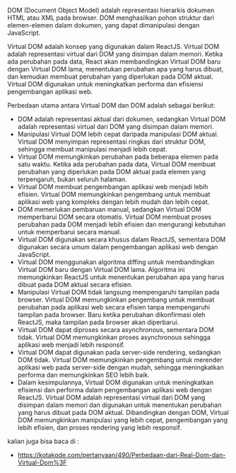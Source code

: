 DOM (Document Object Model) adalah representasi hierarkis dokumen HTML atau XML pada browser. DOM menghasilkan pohon struktur dari elemen-elemen dalam dokumen, yang dapat dimanipulasi dengan JavaScript.

Virtual DOM adalah konsep yang digunakan dalam ReactJS. Virtual DOM adalah representasi virtual dari DOM yang disimpan dalam memori. Ketika ada perubahan pada data, React akan membandingkan Virtual DOM baru dengan Virtual DOM lama, menentukan perubahan apa yang harus dibuat, dan kemudian membuat perubahan yang diperlukan pada DOM aktual. Virtual DOM digunakan untuk meningkatkan performa dan efisiensi pengembangan aplikasi web.

Perbedaan utama antara Virtual DOM dan DOM adalah sebagai berikut:
- DOM adalah representasi aktual dari dokumen, sedangkan Virtual DOM adalah representasi virtual dari DOM yang disimpan dalam memori.
- Manipulasi Virtual DOM lebih cepat daripada manipulasi DOM aktual. Virtual DOM menyimpan representasi ringkas dari struktur DOM, sehingga membuat manipulasi menjadi lebih cepat.
- Virtual DOM memungkinkan perubahan pada beberapa elemen pada satu waktu. Ketika ada perubahan pada data, Virtual DOM membuat perubahan yang diperlukan pada DOM aktual pada elemen yang terpengaruh, bukan seluruh halaman.
- Virtual DOM membuat pengembangan aplikasi web menjadi lebih efisien. Virtual DOM memungkinkan pengembang untuk membuat aplikasi web yang kompleks dengan lebih mudah dan lebih cepat.
- DOM memerlukan pembaruan manual, sedangkan Virtual DOM memperbarui DOM secara otomatis. Virtual DOM membuat proses perubahan pada DOM menjadi lebih efisien dan mengurangi kebutuhan untuk memperbarui secara manual.
- Virtual DOM digunakan secara khusus dalam ReactJS, sementara DOM digunakan secara umum dalam pengembangan aplikasi web dengan JavaScript.
- Virtual DOM menggunakan algoritma diffing untuk membandingkan Virtual DOM baru dengan Virtual DOM lama. Algoritma ini memungkinkan ReactJS untuk menentukan perubahan apa yang harus dibuat pada DOM aktual secara efisien.
- Manipulasi Virtual DOM tidak langsung mempengaruhi tampilan pada browser. Virtual DOM memungkinkan pengembang untuk membuat perubahan pada aplikasi web secara efisien tanpa mempengaruhi tampilan pada browser. Baru ketika perubahan dikonfirmasi oleh ReactJS, maka tampilan pada browser akan diperbarui.
- Virtual DOM dapat diproses secara asynchronous, sementara DOM tidak. Virtual DOM memungkinkan proses asynchronous sehingga aplikasi web menjadi lebih responsif.
- Virtual DOM dapat digunakan pada server-side rendering, sedangkan DOM tidak. Virtual DOM memungkinkan pengembang untuk merender aplikasi web pada server-side dengan mudah, sehingga meningkatkan performa dan memungkinkan SEO lebih baik.
- Dalam kesimpulannya, Virtual DOM digunakan untuk meningkatkan efisiensi dan performa dalam pengembangan aplikasi web dengan ReactJS. Virtual DOM adalah representasi virtual dari DOM yang disimpan dalam memori dan digunakan untuk menentukan perubahan yang harus dibuat pada DOM aktual. Dibandingkan dengan DOM, Virtual DOM memungkinkan manipulasi yang lebih cepat, pengembangan yang lebih efisien, dan proses rendering yang lebih responsif.

kalian juga bisa baca di :
- https://kotakode.com/pertanyaan/490/Perbedaan-dari-Real-Dom-dan-Virtual-Dom%3F
